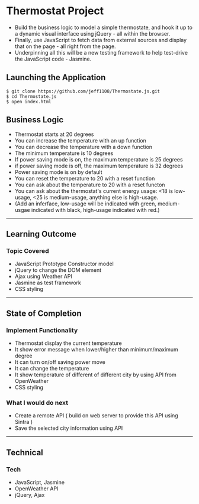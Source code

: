 # Thermostat Project
- Build the business logic to model a simple thermostate, and hook it up to a dynamic visual interface using jQuery - all within the browser.
- Finally, use JavaScript to fetch data from external sources and display that on the page - all right from the page.
- Underpinning all this will be a new testing framework to help test-drive the JavaScript code - Jasmine.

## Launching the Application
```
$ git clone https://github.com/jeff1108/Thermostate.js.git
$ cd Thermostate.js
$ open index.html
```

## Business Logic
* Thermostat starts at 20 degrees
* You can increase the temperature with an up function
* You can decrease the temperature with a down function
* The minimum temperature is 10 degrees
* If power saving mode is on, the maximum temperature is 25 degrees
* if power saving mode is off, the maximum temperature is 32 degrees
* Power saving mode is on by default
* You can reset the temperature to 20 with a reset function
* You can ask about the temperature to 20 with a reset functon
* You can ask about the thermostat's current energy usage: <18 is low-usage, <25 is medium-usage, anything else is high-usage.
* (Add an inferface, low-usage will be indicated with green, medium-usgae indicated with black, high-usage indicated with red.)
----
## Learning Outcome

### Topic Covered
* JavaScript Prototype Constructor model
* jQuery to change the DOM element
* Ajax using Weather API
* Jasmine as test framework
* CSS styling

----
## State of Completion
### Implement Functionality
* Thermostat display the current temperature
* It show error message when lower/higher than minimum/maximum degree
* It can turn on/off saving power move
* It can change the temperature
* It show temperature of different of different city by using API from OpenWeather
* CSS styling


### What I would do next
* Create a remote API ( build on web server to provide this API using Sintra )
* Save the selected city information using API
----

## Technical
### Tech
* JavaScript, Jasmine
* OpenWeather API
* jQuery, Ajax
